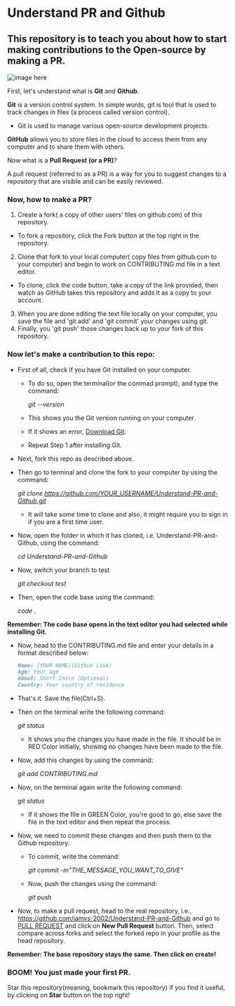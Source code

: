 # Understand PR and Github

## This repository is to teach you about how to start making contributions to the Open-source by making a PR.

![image here](https://github.com/iamvs-2002/Understand-PR-and-Github/blob/main/GitxGithub.png)

First, let's understand what is **Git** and **Github**.

**Git** is a version control system. In simple words, git is tool that is used to track changes in files (a process called version control).

- Git is used to manage various open-source development projects.
 
**GitHub** allows you to store files in the cloud to access them from any computer and to share them with others.

Now what is a **Pull Request (or a PR)**?

A pull request (referred to as a PR) is a way for you to suggest changes to a repository that are visible and can be easily reviewed.

### Now, how to make a PR?
1. Create a fork( a copy of other users’ files on github.com) of this repository.
- To fork a repository, click the Fork button at the top right in the repository. 
2. Clone that fork to your local computer( copy files from github.com to your computer) and begin to work on CONTRIBUTING.md file in a text editor.
- To clone, click the code button, take a copy of the link provided, then watch as GitHub takes this repository and adds it as a copy to your account.
3. When you are done editing the text file locally on your computer, you save the file and 'git add' and 'git commit' your changes using git.
4. Finally, you 'git push' those changes back up to your fork of this repository.

### Now let's make a contribution to this repo:

- First of all, check if you have Git installed on your computer. 

   * To do so, open the terminal(or the commad prompt), and type the command: 

     *git --version*

    * This shows you the Git version running on your computer.
    * If it shows an error, [Download Git](https://git-scm.com/downloads). 
    * Repeat Step 1 after installing Git.

- Next, fork this repo as described above.
- Then go to terminal and clone the fork to your computer by using the command: 

  *git clone https://github.com/YOUR_USERNAME/Understand-PR-and-Github.git*

    * It will take some time to clone and also, it might require you to sign in if you are a first time user.

- Now, open the folder in which it has cloned, i.e. Understand-PR-and-Github, using the command: 

  *cd Understand-PR-and-Github*
  
- Now, switch your branch to test

  *git checkout test*

- Then, open the code base using the command: 

  *code .*

**Remember: The code base opens in the text editor you had selected while installing Git.**

- Now, head to the CONTRIBUTING.md file and enter your details in a format described below:

  ```markdown
  Name: [YOUR NAME](Github Link)
  Age: Your age
  About: Short Intro (Optional)
  Country: Your country of residence
  ```

- That's it. Save the file(Ctrl+S).
- Then on the terminal write the following command: 

  *git status*

    * It shows you the changes you have made in the file. It should be in RED Color initially, showing no changes have been made to the file.

- Now, add this changes by using the command: 

  *git add CONTRIBUTING.md*
  
- Now, on the terminal again write the following command: 

  *git status*
  
  * If it shows the file in GREEN Color, you're good to go, else save the file in the text editor and then repeat the process.

- Now, we need to commit these changes and then push them to the Github repository.

  * To commit, write the command: 

      *git commit -m"THE_MESSAGE_YOU_WANT_TO_GIVE"*

  * Now, push the changes using the command: 

      *git push*


- Now, to make a pull request, head to the real repository, i.e., https://github.com/iamvs-2002/Understand-PR-and-Github and go to [PULL REQUEST](https://github.com/iamvs-2002/Understand-PR-and-Github/pulls) and click on **New Pull Request** button. Then, select compare across forks and select the forked repo in your profile as the head repository.

**Remember: The base repository stays the same. Then click on create!**

### BOOM! You just made your first PR.

Star this repository(meaning, bookmark this repository) if you find it useful, by clicking on **Star** button on the top right!
